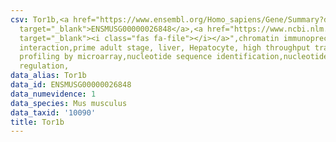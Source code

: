 ```yaml
---
csv: Tor1b,<a href="https://www.ensembl.org/Homo_sapiens/Gene/Summary?db=core;g=ENSMUSG00000026848"
  target="_blank">ENSMUSG00000026848</a>,<a href="https://www.ncbi.nlm.nih.gov/pubmed/23834426"
  target="_blank"><i class="fas fa-file"></i></a>",chromatin immunoprecipitation assay,direct
  interaction,prime adult stage, liver, Hepatocyte, high throughput transcription
  profiling by microarray,nucleotide sequence identification,nucleotide sequence identification,transcriptional
  regulation,
data_alias: Tor1b
data_id: ENSMUSG00000026848
data_numevidence: 1
data_species: Mus musculus
data_taxid: '10090'
title: Tor1b
---
```

